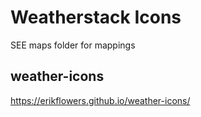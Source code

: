 # Weatherstack Icons

SEE maps folder for mappings

## weather-icons

https://erikflowers.github.io/weather-icons/
